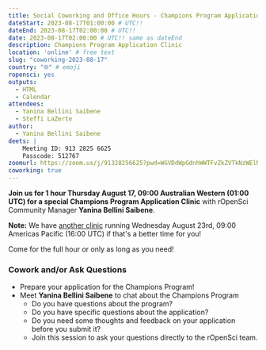 ```yaml
---
title: Social Coworking and Office Hours - Champions Program Application Clinic #1
dateStart: 2023-08-17T01:00:00 # UTC!!
dateEnd: 2023-08-17T02:00:00 # UTC!!
date: 2023-08-17T02:00:00 # UTC!! same as dateEnd
description: Champions Program Application Clinic
location: 'online' # free text
slug: "coworking-2023-08-17"
country: "🌐" # emoji
ropensci: yes
outputs:
  - HTML
  - Calendar
attendees:
  - Yanina Bellini Saibene
  - Steffi LaZerte
author:
  - Yanina Bellini Saibene
deets: |
    Meeting ID: 913 2825 6625
    Passcode: 512767
zoomurl: https://zoom.us/j/91328256625?pwd=WGVDdWpGdnhWWTFvZkZVTkNzWElNQT09
coworking: true
---
```


<!--
```{r}
d <- lubridate::ymd_hms('2023-08-17 09:00:00', tz = 'Australia/Perth')
lubridate::with_tz(d, 'UTC')
lubridate::with_tz(d, 'America/Winnipeg')
```
-->

**Join us for 1 hour Thursday August 17, 09:00 Australian Western (01:00 UTC) for 
a special Champions Program Application Clinic** with rOpenSci Community Manager
**Yanina Bellini Saibene**.

**Note:** We have [another clinic](/events/coworking-2023-08-23) running Wednesday August 23rd, 
09:00 Americas Pacific (16:00 UTC) if that's a better time for you!

Come for the full hour or only as long as you need!

### Cowork and/or Ask Questions

- Prepare your application for the Champions Program!
- Meet **Yanina Bellini Saibene** to chat about the Champions Program
  - Do you have questions about the program?
  - Do you have specific questions about the application?
  - Do you need some thoughts and feedback on your application before you submit it? 
  - Join this session to ask your questions directly to the rOpenSci team.
